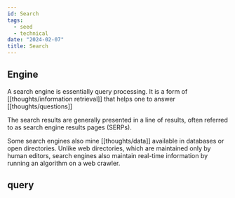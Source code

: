 ```yaml
---
id: Search
tags:
  - seed
  - technical
date: "2024-02-07"
title: Search
---
```

## Engine

A search engine is essentially query processing. It is a form of [[thoughts/information retrieval]] that helps one to answer [[thoughts/questions]]

The search results are generally presented in a line of results, often referred to as search engine results pages (SERPs).

Some search engines also mine [[thoughts/data]] available in databases or open directories. Unlike web directories, which are maintained only by human editors, search engines also maintain real-time information by running an algorithm on a web crawler.

## query